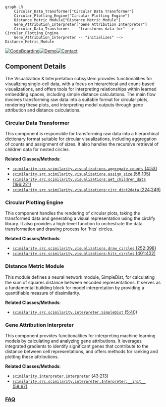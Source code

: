 ```mermaid
graph LR
    Circular_Data_Transformer["Circular Data Transformer"]
    Circular_Plotting_Engine["Circular Plotting Engine"]
    Distance_Metric_Module["Distance Metric Module"]
    Gene_Attribution_Interpreter["Gene Attribution Interpreter"]
    Circular_Data_Transformer -- "transforms data for" --> Circular_Plotting_Engine
    Gene_Attribution_Interpreter -- "initializes" --> Distance_Metric_Module
```
[![CodeBoarding](https://img.shields.io/badge/Generated%20by-CodeBoarding-9cf?style=flat-square)](https://github.com/CodeBoarding/GeneratedOnBoardings)[![Demo](https://img.shields.io/badge/Try%20our-Demo-blue?style=flat-square)](https://www.codeboarding.org/demo)[![Contact](https://img.shields.io/badge/Contact%20us%20-%20contact@codeboarding.org-lightgrey?style=flat-square)](mailto:contact@codeboarding.org)

## Component Details

The Visualization & Interpretation subsystem provides functionalities for visualizing single-cell data, with a focus on hierarchical and count-based visualizations, and offers tools for interpreting relationships within learned embedding spaces, including simple distance calculations. The main flow involves transforming raw data into a suitable format for circular plots, rendering these plots, and interpreting model outputs through gene attribution and distance calculations.

### Circular Data Transformer
This component is responsible for transforming raw data into a hierarchical dictionary format suitable for circular visualizations, including aggregation of counts and assignment of sizes. It also handles the recursive retrieval of children data for nested circles.


**Related Classes/Methods**:

- <a href="https://github.com/Genentech/scimilarity/blob/master/src/scimilarity/visualizations.py#L4-L53" target="_blank" rel="noopener noreferrer">`scimilarity.src.scimilarity.visualizations.aggregate_counts` (4:53)</a>
- <a href="https://github.com/Genentech/scimilarity/blob/master/src/scimilarity/visualizations.py#L56-L105" target="_blank" rel="noopener noreferrer">`scimilarity.src.scimilarity.visualizations.assign_size` (56:105)</a>
- <a href="https://github.com/Genentech/scimilarity/blob/master/src/scimilarity/visualizations.py#L196-L221" target="_blank" rel="noopener noreferrer">`scimilarity.src.scimilarity.visualizations:get_children_data` (196:221)</a>
- <a href="https://github.com/Genentech/scimilarity/blob/master/src/scimilarity/visualizations.py#L224-L249" target="_blank" rel="noopener noreferrer">`scimilarity.src.scimilarity.visualizations:circ_dict2data` (224:249)</a>


### Circular Plotting Engine
This component handles the rendering of circular plots, taking the transformed data and generating a visual representation using the circlify library. It also provides a high-level function to orchestrate the data transformation and drawing process for 'hits' circles.


**Related Classes/Methods**:

- <a href="https://github.com/Genentech/scimilarity/blob/master/src/scimilarity/visualizations.py#L252-L398" target="_blank" rel="noopener noreferrer">`scimilarity.src.scimilarity.visualizations.draw_circles` (252:398)</a>
- <a href="https://github.com/Genentech/scimilarity/blob/master/src/scimilarity/visualizations.py#L401-L432" target="_blank" rel="noopener noreferrer">`scimilarity.src.scimilarity.visualizations:hits_circles` (401:432)</a>


### Distance Metric Module
This module defines a neural network module, SimpleDist, for calculating the sum of squares distance between encoded representations. It serves as a fundamental building block for model interpretation by providing a quantifiable measure of dissimilarity.


**Related Classes/Methods**:

- <a href="https://github.com/Genentech/scimilarity/blob/master/src/scimilarity/interpreter.py#L5-L40" target="_blank" rel="noopener noreferrer">`scimilarity.src.scimilarity.interpreter.SimpleDist` (5:40)</a>


### Gene Attribution Interpreter
This component provides functionalities for interpreting machine learning models by calculating and analyzing gene attributions. It leverages integrated gradients to identify significant genes that contribute to the distance between cell representations, and offers methods for ranking and plotting these attributions.


**Related Classes/Methods**:

- <a href="https://github.com/Genentech/scimilarity/blob/master/src/scimilarity/interpreter.py#L43-L213" target="_blank" rel="noopener noreferrer">`scimilarity.interpreter.Interpreter` (43:213)</a>
- <a href="https://github.com/Genentech/scimilarity/blob/master/src/scimilarity/interpreter.py#L58-L67" target="_blank" rel="noopener noreferrer">`scimilarity.src.scimilarity.interpreter.Interpreter:__init__` (58:67)</a>




### [FAQ](https://github.com/CodeBoarding/GeneratedOnBoardings/tree/main?tab=readme-ov-file#faq)